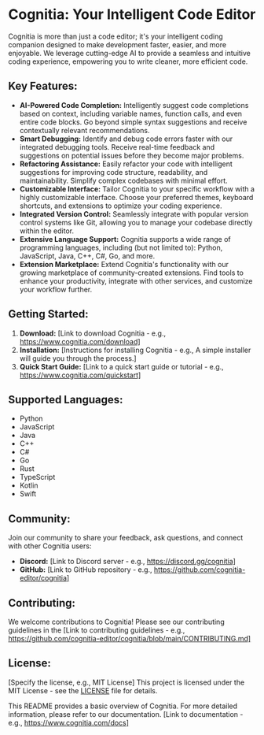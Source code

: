 # Cognitia: Your Intelligent Code Editor

Cognitia is more than just a code editor; it's your intelligent coding companion designed to make development faster, easier, and more enjoyable.  We leverage cutting-edge AI to provide a seamless and intuitive coding experience, empowering you to write cleaner, more efficient code.

## Key Features:

* **AI-Powered Code Completion:** Intelligently suggest code completions based on context, including variable names, function calls, and even entire code blocks. Go beyond simple syntax suggestions and receive contextually relevant recommendations.
* **Smart Debugging:** Identify and debug code errors faster with our integrated debugging tools. Receive real-time feedback and suggestions on potential issues before they become major problems.
* **Refactoring Assistance:** Easily refactor your code with intelligent suggestions for improving code structure, readability, and maintainability. Simplify complex codebases with minimal effort.
* **Customizable Interface:** Tailor Cognitia to your specific workflow with a highly customizable interface. Choose your preferred themes, keyboard shortcuts, and extensions to optimize your coding experience.
* **Integrated Version Control:** Seamlessly integrate with popular version control systems like Git, allowing you to manage your codebase directly within the editor.
* **Extensive Language Support:** Cognitia supports a wide range of programming languages, including (but not limited to): Python, JavaScript, Java, C++, C#, Go, and more.
* **Extension Marketplace:** Extend Cognitia's functionality with our growing marketplace of community-created extensions. Find tools to enhance your productivity, integrate with other services, and customize your workflow further.


## Getting Started:

1. **Download:** [Link to download Cognitia -  e.g., https://www.cognitia.com/download]
2. **Installation:**  [Instructions for installing Cognitia - e.g.,  A simple installer will guide you through the process.]
3. **Quick Start Guide:** [Link to a quick start guide or tutorial - e.g., https://www.cognitia.com/quickstart]


## Supported Languages:

* Python
* JavaScript
* Java
* C++
* C#
* Go
* Rust
* TypeScript
* Kotlin
* Swift


## Community:

Join our community to share your feedback, ask questions, and connect with other Cognitia users:

* **Discord:** [Link to Discord server - e.g., https://discord.gg/cognitia]
* **GitHub:** [Link to GitHub repository - e.g., https://github.com/cognitia-editor/cognitia]


## Contributing:

We welcome contributions to Cognitia! Please see our contributing guidelines in the [Link to contributing guidelines - e.g.,  https://github.com/cognitia-editor/cognitia/blob/main/CONTRIBUTING.md]


## License:

[Specify the license, e.g., MIT License]  This project is licensed under the MIT License - see the [LICENSE](LICENSE) file for details.


This README provides a basic overview of Cognitia. For more detailed information, please refer to our documentation.  [Link to documentation - e.g., https://www.cognitia.com/docs]